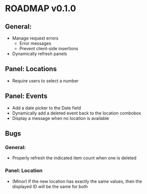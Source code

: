# ROADMAP v0.1.0

## General:
- Manage request errors
  - Error messages
  - Prevent client-side insertions
- Dynamically refresh panels

## Panel: Locations
- Require users to select a number

## Panel: Events
- Add a date picker to the Date field
- Dynamically add a deleted event back to the location combobox
- Display a message when no location is available

## Bugs

### General:
- Properly refresh the indicated item count when one is deleted

### Panel: Location
- (Minor) If the new location has exactly the same values, then the displayed ID will be the same for both

